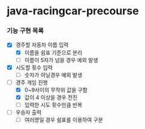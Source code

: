 # java-racingcar-precourse

### 기능 구현 목록

- [x]  경주할 자동차 이름 입력
    - [x]  이름을 쉼표 기준으로 분리
    - [ ]  이름이 5자가 넘을 경우 예외 발생
- [x]  시도할 횟수 입력
    - [ ]  숫자가 아닐경우 예외 발생
- [ ]  경주 게임 진행
    - [x]  0~9사이의 무작위 값을 구함
    - [x]  값이 4 이상을 경우 전진
    - [ ]  입력한 시도 횟수만큼 반복
- [ ]  우승자 출력
    - [ ]  여러명일 경우 쉼표를 이용하여 구분